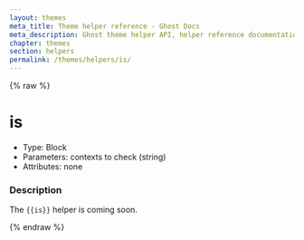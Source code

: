 ```yaml
---
layout: themes
meta_title: Theme helper reference - Ghost Docs
meta_description: Ghost theme helper API, helper reference documentation
chapter: themes
section: helpers
permalink: /themes/helpers/is/
---
```


{% raw %}

# is

 * Type: Block
 * Parameters: contexts to check (string)
 * Attributes: none


<!--
  * Origin: Ghost
  * Required: No
  * Context: All
-->

### Description

The `{{is}}` helper is coming soon.

{% endraw %}